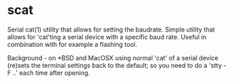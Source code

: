 # scat

Serial cat(1) utility that allows for setting the baudrate.
Simple utility that allows for 'cat'ting a serial device 
with a specific baud rate. Useful in combination with
for example a flashing tool. 

Background - on *BSD and MacOSX using normal 'cat' of a 
serial device (re)sets the terminal settings back to the
default; so you need to do a 'stty -F ..' each time 
after opening. 

